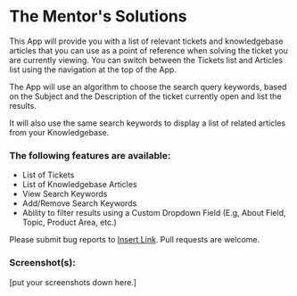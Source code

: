 # The Mentor's Solutions

This App will provide you with a list of relevant tickets and knowledgebase articles that you can use as a point of reference when solving the ticket you are currently viewing. You can switch between the Tickets list and Articles list using the navigation at the top of the App.

The App will use an algorithm to choose the search query keywords, based on the Subject and the Description of the ticket currently open and list the results.

It will also use the same search keywords to display a list of related articles from your Knowledgebase.



### The following features are available:

* List of Tickets
* List of Knowledgebase Articles
* View Search Keywords
* Add/Remove Search Keywords
* Ability to filter results using a Custom Dropdown Field (E.g, About Field, Topic, Product Area, etc.)

Please submit bug reports to [Insert Link](). Pull requests are welcome.

### Screenshot(s):
[put your screenshots down here.]
